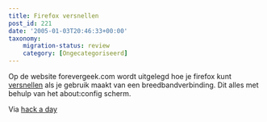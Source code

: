 ```yaml
---
title: Firefox versnellen
post_id: 221
date: '2005-01-03T20:46:33+00:00'
taxonomy:
    migration-status: review
    category: [Ongecategoriseerd]
---
```

Op de website forevergeek.com wordt uitgelegd hoe je firefox kunt [versnellen](http://forevergeek.com/open_source/make_firefox_faster.php) als je gebruik maakt van een breedbandverbinding. Dit alles met behulp van het about:config scherm.

Via [hack a day](http://www.hackaday.com/entry/1234000803024910/)
